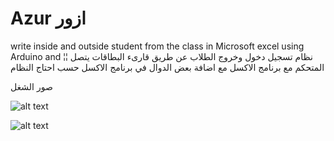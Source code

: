# Azur ازور

write inside and outside student from the class in Microsoft excel using Arduino and ¦¦ نظام تسجيل دخول وخروج الطلاب عن طريق قارىء البطاقات يتصل المتحكم مع برنامج الاكسل مع اضافة بعض الدوال في برنامج الاكسل حسب احتاج النظام

صور الشغل 

![alt text](https://github.com/hussamalbahadli/Azur/blob/master/assets/Screenshot_1.png)

![alt text](https://github.com/hussamalbahadli/Azur/blob/master/assets/Screenshot_2.png)


